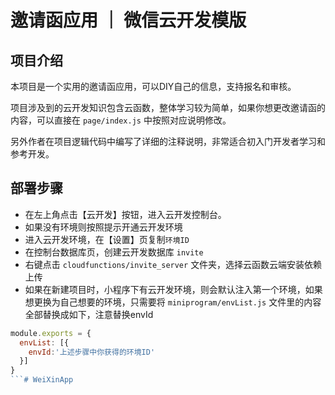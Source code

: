 # 邀请函应用 ｜ 微信云开发模版

## 项目介绍
本项目是一个实用的邀请函应用，可以DIY自己的信息，支持报名和审核。

项目涉及到的云开发知识包含云函数，整体学习较为简单，如果你想更改邀请函的内容，可以直接在 `page/index.js` 中按照对应说明修改。

另外作者在项目逻辑代码中编写了详细的注释说明，非常适合初入门开发者学习和参考开发。

## 部署步骤
- 在左上角点击【云开发】按钮，进入云开发控制台。
- 如果没有环境则按照提示开通云开发环境
- 进入云开发环境，在【设置】页复制`环境ID`
- 在控制台数据库页，创建云开发数据库 `invite`
- 右键点击 `cloudfunctions/invite_server` 文件夹，选择云函数云端安装依赖上传
- 如果在新建项目时，小程序下有云开发环境，则会默认注入第一个环境，如果想更换为自己想要的环境，只需要将 `miniprogram/envList.js` 文件里的内容全部替换成如下，注意替换envId
``` js
module.exports = {
  envList: [{
    envId:'上述步骤中你获得的环境ID'
  }]
}
```# WeiXinApp
